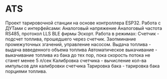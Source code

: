 # ATS
Проект тарировочной станции на основе контроллера ESP32.
Работа с ДУТами с интерфейсами:
Аналоговый напряжение
Аналоговый частота
RS485, протокол LLS
BLE фирмы Эскорт.
Работа в режимах:
  Счетчик - подсчет топлива, прошедшего через счетчик. Заопминание промежуточных згачений, управление насосом.
  Выдача топлива - выдача ввведенного объема топлива
  Автоматическое выкачивание - выкачивание топлива из бака до тех пор, пока скорость потока не станет менее 5 л/сек
  Калибровка счетчика - вычисление кол-ва импульсов для калибровки счетчика
  Тарировка бака - тарировка бака порциями топлива. 
